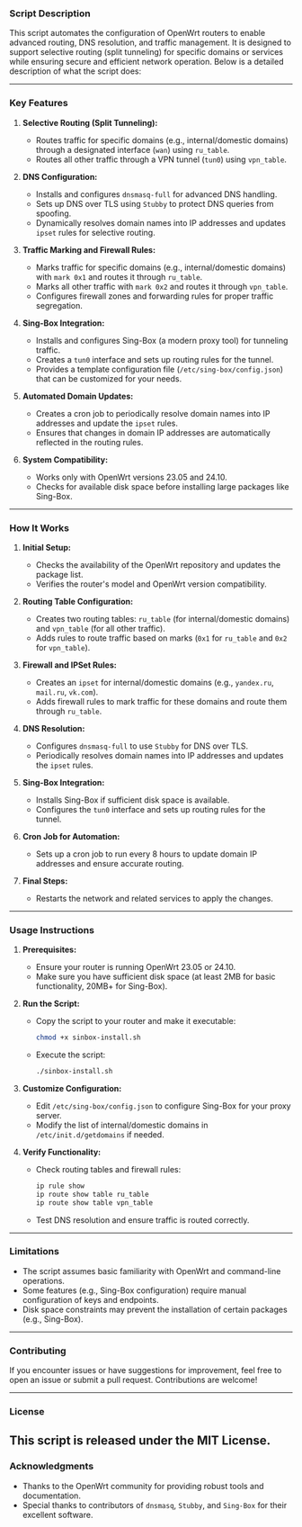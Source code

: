 ### Script Description

This script automates the configuration of OpenWrt routers to enable advanced routing, DNS resolution, and traffic management. It is designed to support selective routing (split tunneling) for specific domains or services while ensuring secure and efficient network operation. Below is a detailed description of what the script does:

---

### **Key Features**
1. **Selective Routing (Split Tunneling):**
   - Routes traffic for specific domains (e.g., internal/domestic domains) through a designated interface (`wan`) using `ru_table`.
   - Routes all other traffic through a VPN tunnel (`tun0`) using `vpn_table`.

2. **DNS Configuration:**
   - Installs and configures `dnsmasq-full` for advanced DNS handling.
   - Sets up DNS over TLS using `Stubby` to protect DNS queries from spoofing.
   - Dynamically resolves domain names into IP addresses and updates `ipset` rules for selective routing.

3. **Traffic Marking and Firewall Rules:**
   - Marks traffic for specific domains (e.g., internal/domestic domains) with `mark 0x1` and routes it through `ru_table`.
   - Marks all other traffic with `mark 0x2` and routes it through `vpn_table`.
   - Configures firewall zones and forwarding rules for proper traffic segregation.

4. **Sing-Box Integration:**
   - Installs and configures Sing-Box (a modern proxy tool) for tunneling traffic.
   - Creates a `tun0` interface and sets up routing rules for the tunnel.
   - Provides a template configuration file (`/etc/sing-box/config.json`) that can be customized for your needs.

5. **Automated Domain Updates:**
   - Creates a cron job to periodically resolve domain names into IP addresses and update the `ipset` rules.
   - Ensures that changes in domain IP addresses are automatically reflected in the routing rules.

6. **System Compatibility:**
   - Works only with OpenWrt versions 23.05 and 24.10.
   - Checks for available disk space before installing large packages like Sing-Box.

---

### **How It Works**
1. **Initial Setup:**
   - Checks the availability of the OpenWrt repository and updates the package list.
   - Verifies the router's model and OpenWrt version compatibility.

2. **Routing Table Configuration:**
   - Creates two routing tables: `ru_table` (for internal/domestic domains) and `vpn_table` (for all other traffic).
   - Adds rules to route traffic based on marks (`0x1` for `ru_table` and `0x2` for `vpn_table`).

3. **Firewall and IPSet Rules:**
   - Creates an `ipset` for internal/domestic domains (e.g., `yandex.ru`, `mail.ru`, `vk.com`).
   - Adds firewall rules to mark traffic for these domains and route them through `ru_table`.

4. **DNS Resolution:**
   - Configures `dnsmasq-full` to use `Stubby` for DNS over TLS.
   - Periodically resolves domain names into IP addresses and updates the `ipset` rules.

5. **Sing-Box Integration:**
   - Installs Sing-Box if sufficient disk space is available.
   - Configures the `tun0` interface and sets up routing rules for the tunnel.

6. **Cron Job for Automation:**
   - Sets up a cron job to run every 8 hours to update domain IP addresses and ensure accurate routing.

7. **Final Steps:**
   - Restarts the network and related services to apply the changes.

---

### **Usage Instructions**
1. **Prerequisites:**
   - Ensure your router is running OpenWrt 23.05 or 24.10.
   - Make sure you have sufficient disk space (at least 2MB for basic functionality, 20MB+ for Sing-Box).

2. **Run the Script:**
   - Copy the script to your router and make it executable:
     ```bash
     chmod +x sinbox-install.sh
     ```
   - Execute the script:
     ```bash
     ./sinbox-install.sh
     ```

3. **Customize Configuration:**
   - Edit `/etc/sing-box/config.json` to configure Sing-Box for your proxy server.
   - Modify the list of internal/domestic domains in `/etc/init.d/getdomains` if needed.

4. **Verify Functionality:**
   - Check routing tables and firewall rules:
     ```bash
     ip rule show
     ip route show table ru_table
     ip route show table vpn_table
     ```
   - Test DNS resolution and ensure traffic is routed correctly.

---

### **Limitations**
- The script assumes basic familiarity with OpenWrt and command-line operations.
- Some features (e.g., Sing-Box configuration) require manual configuration of keys and endpoints.
- Disk space constraints may prevent the installation of certain packages (e.g., Sing-Box).

---

### **Contributing**
If you encounter issues or have suggestions for improvement, feel free to open an issue or submit a pull request. Contributions are welcome!

---

### **License**
This script is released under the MIT License.
---

### **Acknowledgments**
- Thanks to the OpenWrt community for providing robust tools and documentation.
- Special thanks to contributors of `dnsmasq`, `Stubby`, and `Sing-Box` for their excellent software.

